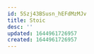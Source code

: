 ```yaml
---
id: 5Szj43BSusn_hEFdMzMJv
title: Stoic
desc: ''
updated: 1644961726957
created: 1644961726957
---
```


